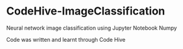# CodeHive-ImageClassification
Neural network image classification using Jupyter Notebook Numpy

Code was written and learnt through Code Hive
